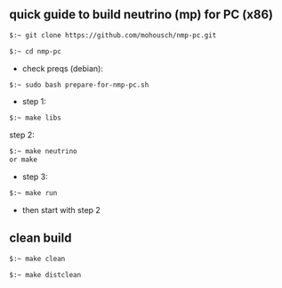 ## quick guide to build neutrino (mp) for PC (x86) ##

```bash
$:~ git clone https://github.com/mohousch/nmp-pc.git
```
```bash
$:~ cd nmp-pc
```

* check preqs (debian):
```bash
$:~ sudo bash prepare-for-nmp-pc.sh
```

* step 1:
```bash
$:~ make libs
```

step 2:
```bash
$:~ make neutrino
or make
```

* step 3:
```bash
$:~ make run
```

* then start with step 2

## clean build ##
```bash
$:~ make clean
```

```bash
$:~ make distclean
```








